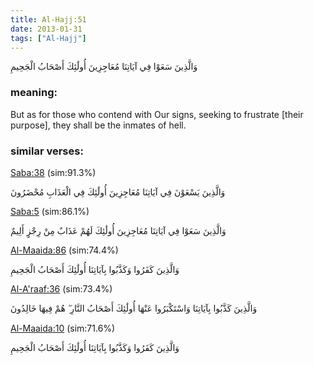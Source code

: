 ```yaml
---
title: Al-Hajj:51
date: 2013-01-31
tags: ["Al-Hajj"]
---
```

وَالَّذِينَ سَعَوْا فِي آيَاتِنَا مُعَاجِزِينَ أُولَٰئِكَ أَصْحَابُ الْجَحِيمِ
### meaning: 
But as for those who contend with Our signs, seeking to frustrate [their purpose], they shall be the inmates of hell.
### similar verses: 

[Saba:38](/34/38) (sim:91.3%)

وَالَّذِينَ يَسْعَوْنَ فِي آيَاتِنَا مُعَاجِزِينَ أُولَٰئِكَ فِي الْعَذَابِ مُحْضَرُونَ

[Saba:5](/34/5) (sim:86.1%)

وَالَّذِينَ سَعَوْا فِي آيَاتِنَا مُعَاجِزِينَ أُولَٰئِكَ لَهُمْ عَذَابٌ مِنْ رِجْزٍ أَلِيمٌ

[Al-Maaida:86](/5/86) (sim:74.4%)

وَالَّذِينَ كَفَرُوا وَكَذَّبُوا بِآيَاتِنَا أُولَٰئِكَ أَصْحَابُ الْجَحِيمِ

[Al-A'raaf:36](/7/36) (sim:73.4%)

وَالَّذِينَ كَذَّبُوا بِآيَاتِنَا وَاسْتَكْبَرُوا عَنْهَا أُولَٰئِكَ أَصْحَابُ النَّارِ ۖ هُمْ فِيهَا خَالِدُونَ

[Al-Maaida:10](/5/10) (sim:71.6%)

وَالَّذِينَ كَفَرُوا وَكَذَّبُوا بِآيَاتِنَا أُولَٰئِكَ أَصْحَابُ الْجَحِيمِ
